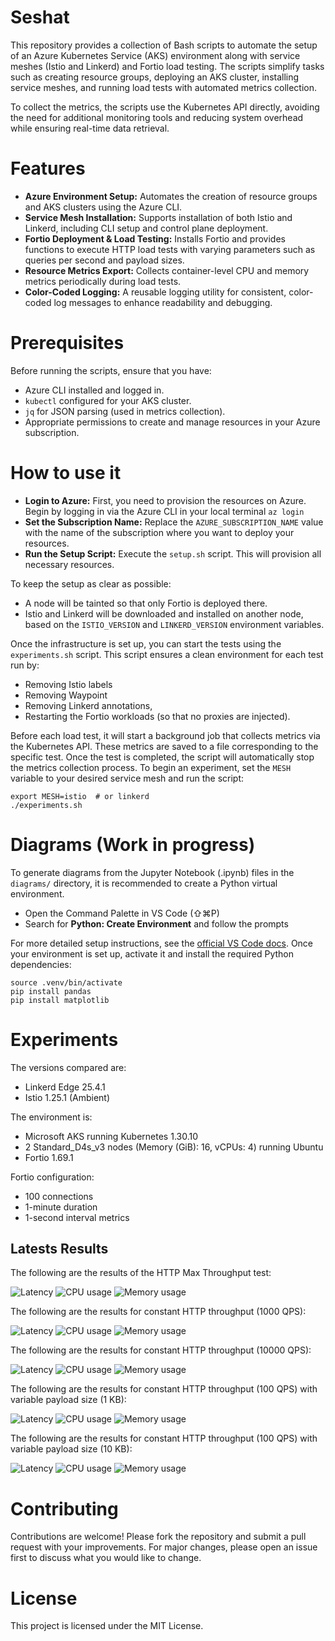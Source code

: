 # Seshat

This repository provides a collection of Bash scripts to automate the setup of an Azure Kubernetes Service (AKS) environment along with service meshes (Istio and Linkerd) and Fortio load testing. The scripts simplify tasks such as creating resource groups, deploying an AKS cluster, installing service meshes, and running load tests with automated metrics collection.

To collect the metrics, the scripts use the Kubernetes API directly, avoiding the need for additional monitoring tools and reducing system overhead while ensuring real-time data retrieval.

# Features

- **Azure Environment Setup:** Automates the creation of resource groups and AKS clusters using the Azure CLI.
- **Service Mesh Installation:** Supports installation of both Istio and Linkerd, including CLI setup and control plane deployment.
- **Fortio Deployment & Load Testing:** Installs Fortio and provides functions to execute HTTP load tests with varying parameters such as queries per second and payload sizes.
- **Resource Metrics Export:** Collects container-level CPU and memory metrics periodically during load tests.
- **Color-Coded Logging:** A reusable logging utility for consistent, color-coded log messages to enhance readability and debugging.

# Prerequisites

Before running the scripts, ensure that you have:
- Azure CLI installed and logged in.
- `kubectl` configured for your AKS cluster.
- `jq` for JSON parsing (used in metrics collection).
- Appropriate permissions to create and manage resources in your Azure subscription.

# How to use it

- **Login to Azure:** First, you need to provision the resources on Azure. Begin by logging in via the Azure CLI in your local terminal `az login`
- **Set the Subscription Name:** Replace the `AZURE_SUBSCRIPTION_NAME` value with the name of the subscription where you want to deploy your resources.
- **Run the Setup Script:** Execute the `setup.sh` script. This will provision all necessary resources.

To keep the setup as clear as possible:
- A node will be tainted so that only Fortio is deployed there.
- Istio and Linkerd will be downloaded and installed on another node, based on the `ISTIO_VERSION` and `LINKERD_VERSION` environment variables.

Once the infrastructure is set up, you can start the tests using the `experiments.sh` script. This script ensures a clean environment for each test run by:
- Removing Istio labels
- Removing Waypoint
- Removing Linkerd annotations,
- Restarting the Fortio workloads (so that no proxies are injected).

Before each load test, it will start a background job that collects metrics via the Kubernetes API. These metrics are saved to a file corresponding to the specific test. Once the test is completed, the script will automatically stop the metrics collection process.
To begin an experiment, set the `MESH` variable to your desired service mesh and run the script:
```
export MESH=istio  # or linkerd
./experiments.sh
```

# Diagrams (Work in progress)

To generate diagrams from the Jupyter Notebook (.ipynb) files in the `diagrams/` directory, it is recommended to create a Python virtual environment.
- Open the Command Palette in VS Code (⇧⌘P)
- Search for **Python: Create Environment** and follow the prompts

For more detailed setup instructions, see the [official VS Code docs](https://code.visualstudio.com/docs/python/environments).
Once your environment is set up, activate it and install the required Python dependencies:
```
source .venv/bin/activate
pip install pandas
pip install matplotlib
```

# Experiments

The versions compared are:
- Linkerd Edge 25.4.1
- Istio 1.25.1 (Ambient)

The environment is:
- Microsoft AKS running Kubernetes 1.30.10
- 2 Standard_D4s_v3 nodes (Memory (GiB): 16, vCPUs: 4) running Ubuntu
- Fortio 1.69.1

Fortio configuration:
- 100 connections
- 1-minute duration
- 1-second interval metrics

## Latests Results 
The following are the results of the HTTP Max Throughput test:

![Latency](diagrams/01_http_max_throughput/latency_0.png)
![CPU usage](diagrams/01_http_max_throughput/cpu_0.png)
![Memory usage](diagrams/01_http_max_throughput//memory_0.png)

The following are the results for constant HTTP throughput (1000 QPS):

![Latency](diagrams/02_http_constant_throughput/latency_1000.png)
![CPU usage](diagrams/02_http_constant_throughput/cpu_1000.png)
![Memory usage](diagrams/02_http_constant_throughput/memory_1000.png)

The following are the results for constant HTTP throughput (10000 QPS):

![Latency](diagrams/02_http_constant_throughput/latency_10000.png)
![CPU usage](diagrams/02_http_constant_throughput/cpu_10000.png)
![Memory usage](diagrams/02_http_constant_throughput/memory_10000.png)

The following are the results for constant HTTP throughput (100 QPS) with variable payload size (1 KB):

![Latency](diagrams/03_http_payload/latency_100_1000.png)
![CPU usage](diagrams/03_http_payload/cpu_100_1000.png)
![Memory usage](diagrams/03_http_payload/memory_100_1000.png)

The following are the results for constant HTTP throughput (100 QPS) with variable payload size (10 KB):

![Latency](diagrams/03_http_payload/latency_100_10000.png)
![CPU usage](diagrams/03_http_payload/cpu_100_10000.png)
![Memory usage](diagrams/03_http_payload/memory_100_10000.png)

# Contributing

Contributions are welcome! Please fork the repository and submit a pull request with your improvements. For major changes, please open an issue first to discuss what you would like to change.

# License

This project is licensed under the MIT License.